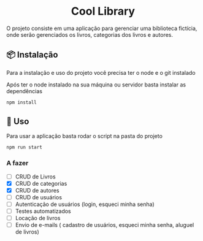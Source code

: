 <h1 align="center">Cool Library</h1>

O projeto consiste em uma aplicação para gerenciar uma biblioteca fictícia, onde serão gerenciados os livros, categorias dos livros e autores.

## 📦 Instalação

Para a instalação e uso do projeto você precisa ter o node e o git instalado

Após ter o node instalado na sua máquina ou servidor basta instalar as dependências

```bash
npm install
```

## 🔨 Uso
Para usar a aplicação basta rodar o script na pasta do projeto

```bash
npm run start
```

### A fazer

- [ ] CRUD de Livros
- [x] CRUD de categorias
- [x] CRUD de autores
- [ ] CRUD de usuários
- [ ] Autenticação de usuários (login, esqueci minha senha)
- [ ] Testes automatizados
- [ ] Locação de livros 
- [ ] Envio de e-mails ( cadastro de usuários, esqueci minha senha, aluguel de livros)
